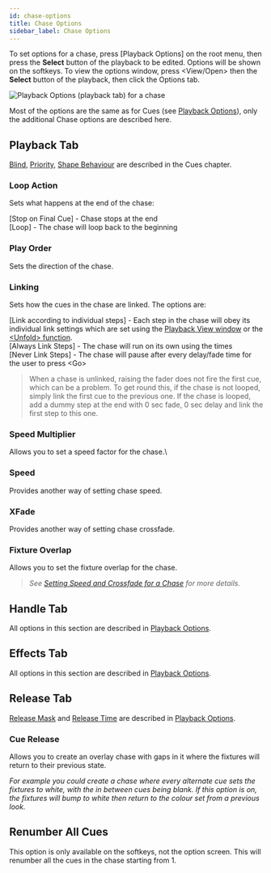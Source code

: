 ```yaml
---
id: chase-options
title: Chase Options
sidebar_label: Chase Options
---
```


To set options for a chase, press \[Playback Options\] on the root menu,
then press the **Select** button of the playback to be edited. Options will
be shown on the softkeys. To view the options window, press
\<View/Open\> then the **Select** button of the playback, then click the
Options tab.

![Playback Options (playback tab) for a chase](/docs/images/Playback-Options-playback-tab-for-a-chase.png)

Most of the options are the same as for Cues (see [Playback Options](../cues/playback-options.md)), only the additional Chase options are described here.

## Playback Tab

[Blind](../cues/playback-options.md#blind), [Priority](../cues/playback-options.md#priority), 
[Shape Behaviour](../cues/playback-options.md#shape-behaviour) are described in the Cues chapter.

### Loop Action
Sets what happens at the end of the chase:

\[Stop on Final Cue\] - Chase stops at the end\
\[Loop\] - The chase will loop back to the beginning

### Play Order
Sets the direction of the chase.

### Linking
Sets how the cues in the chase are linked. The options
are:

\[Link according to individual steps\] - Each step in the chase will obey its 
individual link settings which are set using the
[Playback View window](editing-a-chase.md#opening-a-chase-for-editing)
or the [\<Unfold\> function](editing-a-chase.md#editing-a-chase-using-unfold).\
\[Always Link Steps\] - The chase will run on its own using the times\
\[Never Link Steps\] - The chase will pause after every delay/fade time
for the user to press \<Go\>

> When a chase is unlinked, raising the fader does not fire the first cue, which can be a problem. To get round this, if the chase is not looped, simply link the first cue to the previous one. If the chase is looped, add a dummy step at the end with 0 sec fade, 0 sec delay and link the first step to this one.

### Speed Multiplier
Allows you to set a speed factor for the chase.\

### Speed
Provides another way of setting chase speed.

### XFade
Provides another way of setting chase crossfade.

### Fixture Overlap
Allows you to set the fixture overlap for the
chase.

> *See [Setting Speed and Crossfade for a Chase](chase-playback.md#setting-speed-and-crossfade-for-a-chase) for more details.*

## Handle Tab

All options in this section are described in [Playback Options](../cues/playback-options.md#handle-tab).

## Effects Tab

All options in this section are described in [Playback Options](../cues/playback-options.md#effects-tab).

## Release Tab

[Release Mask](../cues/playback-options.md#release-mask) and 
[Release Time](../cues/playback-options.md#release-time) are described in 
[Playback Options](../cues/playback-options.md#release-tab).

### Cue Release
Allows you to create an overlay chase with gaps in it
where the fixtures will return to their previous state.

*For example you could create a chase where every alternate cue sets the fixtures to
white, with the in between cues being blank. If this option is on, the
fixtures will bump to white then return to the colour set from a
previous look.*

## Renumber All Cues

This option is only available on the softkeys, not the option screen.
This will renumber all the cues in the chase starting from 1.